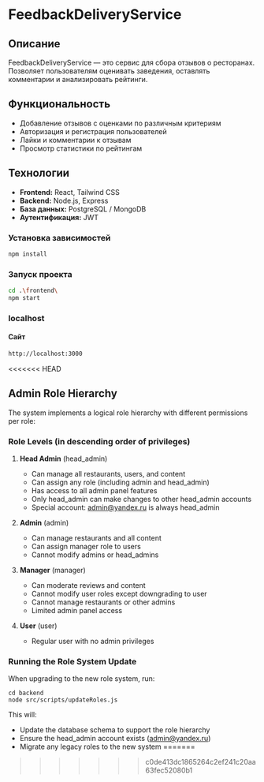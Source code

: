 # FeedbackDeliveryService

## Описание
FeedbackDeliveryService — это сервис для сбора отзывов о ресторанах. Позволяет пользователям оценивать заведения, оставлять комментарии и анализировать рейтинги.

## Функциональность
- Добавление отзывов с оценками по различным критериям
- Авторизация и регистрация пользователей
- Лайки и комментарии к отзывам
- Просмотр статистики по рейтингам

## Технологии
- **Frontend:** React, Tailwind CSS
- **Backend:** Node.js, Express
- **База данных:** PostgreSQL / MongoDB
- **Аутентификация:** JWT

### Установка зависимостей
```sh
npm install
```
### Запуск проекта
```sh
cd .\frontend\
npm start
```

### localhost
#### Сайт
```sh
http://localhost:3000
```
<<<<<<< HEAD

## Admin Role Hierarchy

The system implements a logical role hierarchy with different permissions per role:

### Role Levels (in descending order of privileges)

1. **Head Admin** (head_admin)
   - Can manage all restaurants, users, and content
   - Can assign any role (including admin and head_admin)
   - Has access to all admin panel features
   - Only head_admin can make changes to other head_admin accounts
   - Special account: admin@yandex.ru is always head_admin

2. **Admin** (admin)
   - Can manage restaurants and all content
   - Can assign manager role to users
   - Cannot modify admins or head_admins

3. **Manager** (manager)
   - Can moderate reviews and content
   - Cannot modify user roles except downgrading to user
   - Cannot manage restaurants or other admins
   - Limited admin panel access

4. **User** (user)
   - Regular user with no admin privileges

### Running the Role System Update

When upgrading to the new role system, run:

```
cd backend
node src/scripts/updateRoles.js
```

This will:
- Update the database schema to support the role hierarchy
- Ensure the head_admin account exists (admin@yandex.ru)
- Migrate any legacy roles to the new system
=======
>>>>>>> c0de413dc1865264c2ef241c20aa63fec52080b1
